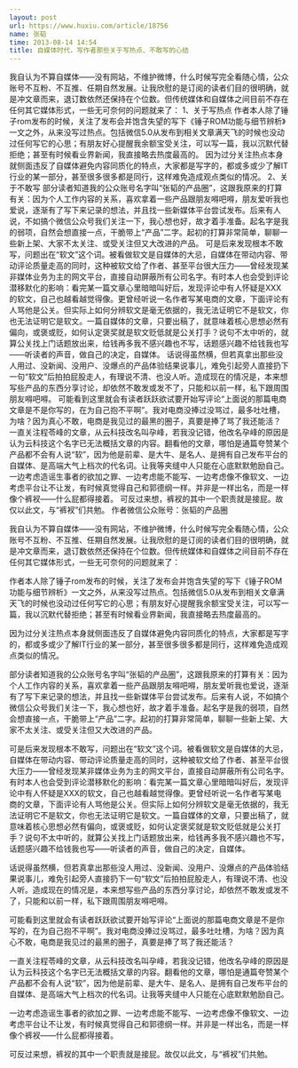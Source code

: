 ```yaml
---
layout: post
url: https://www.huxiu.com/article/18756
name: 张韬
time: 2013-08-14 14:54
title: 自媒体时代，写作者那些关于写热点、不敢写的心结
---
```

我自认为不算自媒体——没有网站，不维护微博，什么时候写完全看随心情，公众账号不互粉、不互推、任期自然发展。让我欣慰的是订阅的读者们目的很明确，就是冲文章而来，退订数依然还保持在个位数。但传统媒体和自媒体之间目前不存在任何其它媒体形式，一些无可奈何的问题就来了： 1、关于写热点 作者本人除了锤子rom发布的时候，关注了发布会并饱含失望的写下《锤子ROM功能与细节辨析》一文之外，从来没写过热点。包括微信5.0从发布到相关文章满天飞的时候也没动过任何写它的心思；有朋友好心提醒我余额宝受关注，可以写一篇，我以沉默代替拒绝；甚至有时候看业界新闻，我直接略去热度最高的。 因为过分关注热点本身就侧面违反了自媒体避免内容同质化的特点，大家都是写字的，都或多或少了解IT行业的某一部分，甚至很多很多都是同行，这样难免造成观点类似的情况。 2、关于不敢写 部分读者知道我的公众账号名字叫“张韬的产品圈”，这跟我原来的打算有关：因为个人工作内容的关系，喜欢拿着一些产品跟朋友嘚吧嘚，朋友爱听我也爱说，逐渐有了写下来记录的想法，并且找一些新媒体平台尝试发布。后来有人说，不如搞个微信公众号我们关注一下，我心想也好，故才着手准备。起名字是我的弱项，自然会想直接一点，干脆带上“产品”二字。起初的打算非常简单，聊聊一些新上架、大家不太关注、或受关注但又大改进的产品。 可是后来发现根本不敢写，问题出在“软文”这个词。被看做软文是自媒体的大忌，自媒体在带动内容、带动评论质量走高的同时，这种被软文给了作者、甚至平台很大压力——曾经发现某非媒体业务为主的网文平台，直接自动屏蔽所有公司名字。有时本人也会受到评论潜移默化的影响：看完某一篇文章心里暗暗叫好后，发现评论中有人怀疑是XXX的软文，自己也越看越觉得像。更曾经听说一名作者写某电商的文章，下面评论有人骂他是公关。但实际上如何分辨软文是毫无依据的，我无法证明它不是软文，你也无法证明它是软文。一篇自媒体的文章，只要出稿了，就意味着核心思想必然有偏向，或褒或贬，如何认定褒奖就是软文贬低就是公关打手？说句不太中听的，就算公关找上门话题放出来，给钱再多我不感兴趣也不写，话题感兴趣不给钱我也写——听读者的声音，做自己的决定，自媒体。 话说得虽然横，但若真拿出那些没人用过、没新闻、没用户、没爆点的产品体验结果说事儿，难免引起旁人直接扔下一句“软文”后拍拍屁股走人，有理说不清、也没人听。造成现在的情况是，本来想写些产品的东西分享讨论，却依然不敢发或发不了，只能和以前一样，私下跟周围朋友嘚吧嘚。 可能看到这里就会有读者跃跃欲试要开始写评论“上面说的那篇电商文章是不是你写的，在为自己抱不平啊”。我对电商没捧过没骂过，最多吐吐槽，为啥？因为真心不敢，电商是我见过的最黑的圈子，真要是捧了骂了我还能活？ 一直关注程苓峰的文章，从云科技改名叫孕峰，若我没记错，他改名孕峰的原因是认为云科技这个名字已无法概括文章的内容。翻看他的文章，哪怕是通篇夸赞某个产品都不会有人说“软”，因为他是前辈、是大牛、是名人、是拥有自己发布平台的自媒体、是高端大气上档次的代名词。让我等夹缝中人只能在心底默默勉励自己。 一边考虑造谣生事者的欲加之罪、一边考虑能不能写、一边考虑像不像软文、一边考虑平台让不让发，有时候真觉得自己和郭德纲一样。并非是一样出名，而是一样像个裤衩——什么屁都得接着。 可反过来想，裤衩的其中一个职责就是接屁。故仅以此文，与“裤衩”们共勉。 作者微信公众账号：张韬的产品圈

我自认为不算自媒体——没有网站，不维护微博，什么时候写完全看随心情，公众账号不互粉、不互推、任期自然发展。让我欣慰的是订阅的读者们目的很明确，就是冲文章而来，退订数依然还保持在个位数。但传统媒体和自媒体之间目前不存在任何其它媒体形式，一些无可奈何的问题就来了：

作者本人除了锤子rom发布的时候，关注了发布会并饱含失望的写下《锤子ROM功能与细节辨析》一文之外，从来没写过热点。包括微信5.0从发布到相关文章满天飞的时候也没动过任何写它的心思；有朋友好心提醒我余额宝受关注，可以写一篇，我以沉默代替拒绝；甚至有时候看业界新闻，我直接略去热度最高的。

因为过分关注热点本身就侧面违反了自媒体避免内容同质化的特点，大家都是写字的，都或多或少了解IT行业的某一部分，甚至很多很多都是同行，这样难免造成观点类似的情况。

部分读者知道我的公众账号名字叫“张韬的产品圈”，这跟我原来的打算有关：因为个人工作内容的关系，喜欢拿着一些产品跟朋友嘚吧嘚，朋友爱听我也爱说，逐渐有了写下来记录的想法，并且找一些新媒体平台尝试发布。后来有人说，不如搞个微信公众号我们关注一下，我心想也好，故才着手准备。起名字是我的弱项，自然会想直接一点，干脆带上“产品”二字。起初的打算非常简单，聊聊一些新上架、大家不太关注、或受关注但又大改进的产品。

可是后来发现根本不敢写，问题出在“软文”这个词。被看做软文是自媒体的大忌，自媒体在带动内容、带动评论质量走高的同时，这种被软文给了作者、甚至平台很大压力——曾经发现某非媒体业务为主的网文平台，直接自动屏蔽所有公司名字。有时本人也会受到评论潜移默化的影响：看完某一篇文章心里暗暗叫好后，发现评论中有人怀疑是XXX的软文，自己也越看越觉得像。更曾经听说一名作者写某电商的文章，下面评论有人骂他是公关。但实际上如何分辨软文是毫无依据的，我无法证明它不是软文，你也无法证明它是软文。一篇自媒体的文章，只要出稿了，就意味着核心思想必然有偏向，或褒或贬，如何认定褒奖就是软文贬低就是公关打手？说句不太中听的，就算公关找上门话题放出来，给钱再多我不感兴趣也不写，话题感兴趣不给钱我也写——听读者的声音，做自己的决定，自媒体。

话说得虽然横，但若真拿出那些没人用过、没新闻、没用户、没爆点的产品体验结果说事儿，难免引起旁人直接扔下一句“软文”后拍拍屁股走人，有理说不清、也没人听。造成现在的情况是，本来想写些产品的东西分享讨论，却依然不敢发或发不了，只能和以前一样，私下跟周围朋友嘚吧嘚。

可能看到这里就会有读者跃跃欲试要开始写评论“上面说的那篇电商文章是不是你写的，在为自己抱不平啊”。我对电商没捧过没骂过，最多吐吐槽，为啥？因为真心不敢，电商是我见过的最黑的圈子，真要是捧了骂了我还能活？

一直关注程苓峰的文章，从云科技改名叫孕峰，若我没记错，他改名孕峰的原因是认为云科技这个名字已无法概括文章的内容。翻看他的文章，哪怕是通篇夸赞某个产品都不会有人说“软”，因为他是前辈、是大牛、是名人、是拥有自己发布平台的自媒体、是高端大气上档次的代名词。让我等夹缝中人只能在心底默默勉励自己。

一边考虑造谣生事者的欲加之罪、一边考虑能不能写、一边考虑像不像软文、一边考虑平台让不让发，有时候真觉得自己和郭德纲一样。并非是一样出名，而是一样像个裤衩——什么屁都得接着。

可反过来想，裤衩的其中一个职责就是接屁。故仅以此文，与“裤衩”们共勉。

